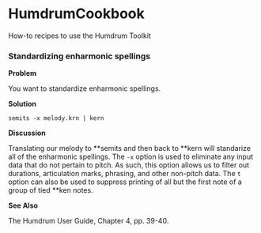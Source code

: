 # HumdrumCookbook
How-to recipes to use the Humdrum Toolkit


### Standardizing enharmonic spellings

__Problem__

You want to standardize enharmonic spellings.

__Solution__

```
semits -x melody.krn | kern
```

__Discussion__

Translating our melody to \*\*semits and then back to \*\*kern will standarize all of the enharmonic spellings. The `-x` option is used to eliminate any input data that do not pertain to pitch. As such, this option allows us to filter out durations, articulation marks, phrasing, and other non-pitch data. The `t` option can also be used to suppress printing of all but the first note of a group of tied \*\*ken notes.

__See Also__

The Humdrum User Guide, Chapter 4, pp. 39-40.
